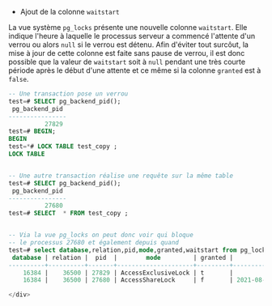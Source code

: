 <!--
Les commits sur ce sujet sont :

* https://commitfest.postgresql.org/32/2883/
* https://git.postgresql.org/gitweb/?p=postgresql.git;a=commit;h=46d6e5f567906389c31c4fb3a2653da1885c18ee

Discussion

* https://gitlab.dalibo.info/formation/workshops/-/issues/134

-->

<div class="slide-content">

* Ajout de la colonne `waitstart`

</div>

<div class="notes">

La vue système `pg_locks` présente une nouvelle colonne `waitstart`. Elle indique l'heure à laquelle le processus serveur a commencé l'attente d'un verrou ou alors `null` si le verrou est détenu. Afin d'éviter tout surcôut, la mise à jour de cette colonne est faite sans pause de verrou, il est donc possible que la valeur de `waitstart` soit à `null` pendant une très courte période après le début d'une attente et ce même si la colonne `granted` est à `false`.

```sql
-- Une transaction pose un verrou
test=# SELECT pg_backend_pid();
 pg_backend_pid 
----------------
          27829
test=# BEGIN;
BEGIN
test=*# LOCK TABLE test_copy ;
LOCK TABLE


-- Une autre transaction réalise une requête sur la même table
test=# SELECT pg_backend_pid();
 pg_backend_pid 
----------------
          27680
test=# SELECT  * FROM test_copy ;


-- Via la vue pg_locks on peut donc voir qui bloque
-- le processus 27680 et également depuis quand
test=# select database,relation,pid,mode,granted,waitstart from pg_locks where pid in (27829,27680);
 database | relation |  pid  |        mode         | granted |           waitstart           
----------+----------+-------+---------------------+---------+-------------------------------
    16384 |    36500 | 27829 | AccessExclusiveLock | t       | 
    16384 |    36500 | 27680 | AccessShareLock     | f       | 2021-08-26 15:54:53.280405+02

</div>